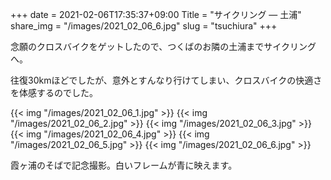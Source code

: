 +++
date  = 2021-02-06T17:35:37+09:00
Title = "サイクリング ― 土浦"
share_img = "/images/2021_02_06_6.jpg"
slug = "tsuchiura"
+++

念願のクロスバイクをゲットしたので、つくばのお隣の土浦までサイクリングへ。

往復30kmほどでしたが、意外とすんなり行けてしまい、クロスバイクの快適さを体感するのでした。

{{< img "/images/2021_02_06_1.jpg" >}}
{{< img "/images/2021_02_06_2.jpg" >}}
{{< img "/images/2021_02_06_3.jpg" >}}
{{< img "/images/2021_02_06_4.jpg" >}}
{{< img "/images/2021_02_06_5.jpg" >}}
{{< img "/images/2021_02_06_6.jpg" >}}
<p class="caption">霞ヶ浦のそばで記念撮影。白いフレームが青に映えます。</p>

